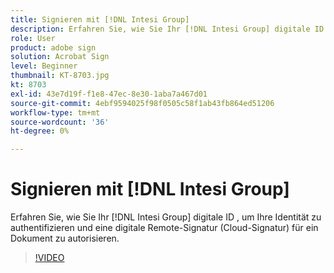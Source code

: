 ```yaml
---
title: Signieren mit [!DNL Intesi Group]
description: Erfahren Sie, wie Sie Ihr [!DNL Intesi Group] digitale ID mit Acrobat Sign
role: User
product: adobe sign
solution: Acrobat Sign
level: Beginner
thumbnail: KT-8703.jpg
kt: 8703
exl-id: 43e7d19f-f1e8-47ec-8e30-1aba7a467d01
source-git-commit: 4ebf9594025f98f0505c58f1ab43fb864ed51206
workflow-type: tm+mt
source-wordcount: '36'
ht-degree: 0%

---
```


# Signieren mit [!DNL Intesi Group]

Erfahren Sie, wie Sie Ihr [!DNL Intesi Group] digitale ID , um Ihre Identität zu authentifizieren und eine digitale Remote-Signatur (Cloud-Signatur) für ein Dokument zu autorisieren.

>[!VIDEO](https://video.tv.adobe.com/v/336989?quality=12&learn=on&hidetitle=true)
